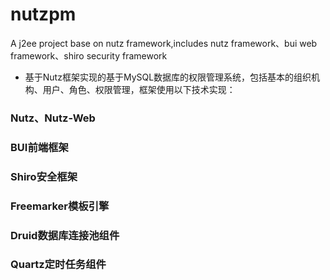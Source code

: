 # nutzpm
A j2ee project base on nutz framework,includes nutz framework、bui web framework、shiro security framework
- 基于Nutz框架实现的基于MySQL数据库的权限管理系统，包括基本的组织机构、用户、角色、权限管理，框架使用以下技术实现：
### Nutz、Nutz-Web
### BUI前端框架
### Shiro安全框架
### Freemarker模板引擎
### Druid数据库连接池组件
### Quartz定时任务组件
